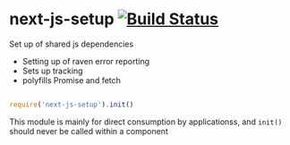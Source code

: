# next-js-setup [![Build Status](https://travis-ci.org/Financial-Times/next-js-setup.svg?branch=js)](https://travis-ci.org/Financial-Times/next-js-setup)

Set up of shared js dependencies

 - Setting up of raven error reporting
 - Sets up tracking
 - polyfills Promise and fetch


 ```js

 require('next-js-setup').init()

 ```

 This module is mainly for direct consumption by applicationss, and `init()` should never be called within a component